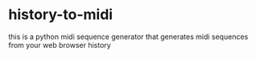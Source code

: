# history-to-midi
this is a python midi sequence generator that generates midi sequences from your web browser history
